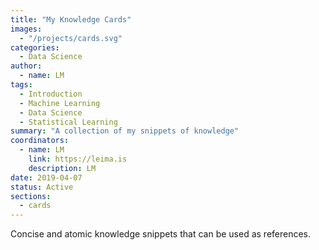```yaml
---
title: "My Knowledge Cards"
images:
  - "/projects/cards.svg"
categories:
  - Data Science
author:
  - name: LM
tags:
  - Introduction
  - Machine Learning
  - Data Science
  - Statistical Learning
summary: "A collection of my snippets of knowledge"
coordinators:
  - name: LM
    link: https://leima.is
    description: LM
date: 2019-04-07
status: Active
sections:
  - cards
---
```


Concise and atomic knowledge snippets that can be used as references.
